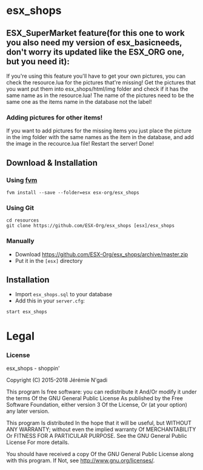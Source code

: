 # esx_shops

## ESX_SuperMarket feature(for this one to work you also need my version of esx_basicneeds, don't worry its updated like the ESX_ORG one, but you need it):
 If you're using this feature you'll have to get your own pictures, you can check the resource.lua for the pictures that're missing!
 Get the pictures that you want put them into esx_shops/html/img folder and check if it has the same name as in the resource.lua!
 The name of the pictures need to be the same one as the items name in the database not the label!

### Adding pictures for other items!
 If you want to add pictures for the missing items you just place the picture in the img folder with the same names as the item in the database, and add the image in the recource.lua file! Restart the server! Done!

## Download & Installation

### Using [fvm](https://github.com/qlaffont/fvm-installer)
```
fvm install --save --folder=esx esx-org/esx_shops
```

### Using Git
```
cd resources
git clone https://github.com/ESX-Org/esx_shops [esx]/esx_shops
```

### Manually
- Download https://github.com/ESX-Org/esx_shops/archive/master.zip
- Put it in the `[esx]` directory

## Installation
- Import `esx_shops.sql` to your database
- Add this in your `server.cfg`:

```
start esx_shops
```

# Legal
### License
esx_shops - shoppin'

Copyright (C) 2015-2018 Jérémie N'gadi

This program Is free software: you can redistribute it And/Or modify it under the terms Of the GNU General Public License As published by the Free Software Foundation, either version 3 Of the License, Or (at your option) any later version.

This program Is distributed In the hope that it will be useful, but WITHOUT ANY WARRANTY; without even the implied warranty Of MERCHANTABILITY Or FITNESS FOR A PARTICULAR PURPOSE. See the GNU General Public License For more details.

You should have received a copy Of the GNU General Public License along with this program. If Not, see http://www.gnu.org/licenses/.
